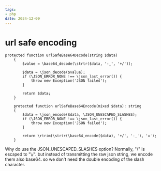 ```yaml
---
tags: 
- php
date: 2024-12-09
---
```


# url safe encoding

```
protected function urlSafeBase64Decode(string $data)
    {
        $value = \base64_decode(\strtr($data, '-_', '+/'));
      
        $data = \json_decode($value);
        if (\JSON_ERROR_NONE !== \json_last_error()) {
            throw new Exception('JSON failed');
        }

        return $data;
    }

    protected function urlSafeBase64Encode(mixed $data): string
    {
        $data = \json_encode($data, \JSON_UNESCAPED_SLASHES);
        if (\JSON_ERROR_NONE !== \json_last_error()) {
            throw new Exception('JSON failed');
        }

        return \rtrim(\strtr(\base64_encode($data), '+/', '-_'), '=');
    }
```

Why do use the JSON_UNESCAPED_SLASHES option? Normally, "/" is escaped to "\\/". but instead of transmitting the raw json string, we encode them also base64. so we don't need the double encoding of the slash character.